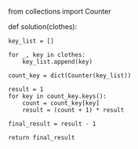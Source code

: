 from collections import Counter

def solution(clothes):
    
    key_list = []

    for _, key in clothes:
        key_list.append(key)

    count_key = dict(Counter(key_list))

    result = 1
    for key in count_key.keys():
        count = count_key[key]
        result = (count + 1) * result

    final_result = result - 1

    return final_result
